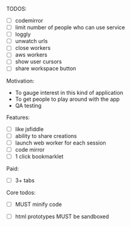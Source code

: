 TODOS:

- [ ] codemirror
- [ ] limit number of people who can use service
- [ ] loggly
- [ ] unwatch urls
- [ ] close workers
- [ ] aws workers
- [ ] show user cursors
- [ ] share workspace button

Motivation:

- To gauge interest in this kind of application
- To get people to play around with the app
- QA testing

Features:

- [ ] like jsfiddle
- [ ] ability to share creations
- [ ] launch web worker for each session
- [ ] code mirror
- [ ] 1 click bookmarklet

Paid:

- [ ] 3+ tabs

Core todos:

- [ ] MUST minify code
- [ ] html prototypes MUST be sandboxed


